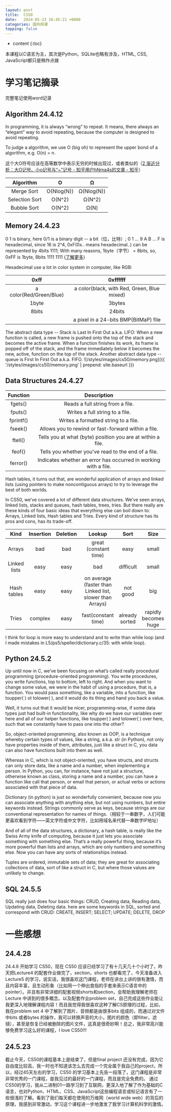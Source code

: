 ```yaml
---
layout: post
title:  CS50
date:   2024-05-23 16:45:21 +0800
categories: 国外网课
topping: false
---
```


* content
{:toc}

本课程以C语言为主，其次是Python，SQLite也略有涉及，HTML, CSS, JavaScript都只是稍作点拨




# 学习笔记摘录
完整笔记使用word记录
## Algorithm 24.4.12
In programming, it is always “wrong” to repeat. It means, there always an “elegant” way to avoid repeating, because the computer is designed to avoid repeating.

To judge a algorithm, we use O (big oh) to represent the upper bond of a algorithm, e.g. O(n) = n.

这个大O符号应该在高等数学中表示无穷的时候出现过，或者类似的（[2 渐近分析：大O记号、小o记号与“~”记号 - 知乎用户hNma4s的文章 - 知乎](https://zhuanlan.zhihu.com/p/33357254)）

| Algorithm       | O            | Ω          |
|:---------------:|:------------:|:----------:|
| Merge Sort      | O(Nlog(N))   | Ω(Nlog(N)) |
| Selection Sort  | O(N^2)       | Ω(N^2)     |
| Bubble Sort     | O(N^2)       | Ω(N)       |

## Memory 24.4.23
0 1 is binary, here 0/1 is a binary digit -- a bit（位，比特）;
0 1 … 9 A B … F is hexadecimal, since 16 is 2^4, 0xF(0x.. means hexadecimal..) can be represented by 4bits 1111;
With many reasons, 1byte（字节） = 8bits, so, 0xFF is 1byte, 8bits 1111 1111 ([了解更多](http://t.csdnimg.cn/0YEUT))

Hexadecimal use a lot in color system in computer, like RGB:

| 0xff | 0xffffff  |
|:-----:|:-----:|
| a color(Red/Green/Blue) | a color(black, with Red, Green, Blue mixed) |
| 1byte | 3bytes |
| 8bits | 24bits |
|       | a pixel in a 24-bits BMP(BitMaP) file |

The abstract data type -- Stack is Last In First Out a.k.a. LIFO:
When a new function is called, a new frame is pushed onto the top of the stack and becomes the active frame.  When a function finishes its work, its frame is popped off of the stack, and the frame immediately below it becomes the new, active, function on the top of the stack.
Another abstract data type -- queue is First In First Out a.k.a. FIFO.
![/styles/images/cs50/memory.png]({{ '/styles/images/cs50/memory.png' | prepend: site.baseurl  }})

## Data Structures 24.4.27

| Function     | Description |
|:------------:|:-------------:|
| fgets()      | Reads a full string from a file. |
| fputs()      | Writes a full string to a file. |
| fprintf()    | Writes a formatted string to a file. |
| fseek()      | Allows you to rewind or fast-forward within a file. |
| ftell()      | Tells you at what (byte) position you are at within a file. |
| feof()       | Tells you whether you've read to the end of a file. |
| ferror()     | Indicates whether an error has occurred in working with a file. |

Hash tables, it turns out that, are wonderful application of arrays and linked lists (using pointers to make noncontiguous arrays) to try to leverage the best of both worlds.

In CS50, we’ve covered a lot of different data structures. We’ve seen arrays, linked lists,  stacks  and queues, hash tables, trees, tries. But there really are these kinds of four basic ideas that everything else can boil down to: Arrays, Linked lists, Hash tables and Tries.
Every kind of structure has its pros and cons, has its trade-off.

| Kind | Insertion | Deletion | Lookup | Sort | Size | Flexibility |
|:------------:|:--------:|:------:|:----:|:--:|:--:|:---------:|
|   Arrays     | bad     |  bad | great (constant time) | easy | small | no         |
| Linked lists | easy    | easy | bad    | difficult | small | yes       |
|  Hash tables | easy    | easy | on average (faster than Linked list, slower than Arrays) | not good | big |yes|
|    Tries     | complex | easy | fast(constant time) | already sorted | rapidly becomes huge | yes   |

I think for loop is more easy to understand and to write than while loop (and I made mistakes in L5/ps5/speller/dictionary.c/35:  with while loop).

## Python 24.5.2
Up until now in C, we’ve been focusing on what’s called really procedural programming (procedure-oriented programming). You write procedures, you write functions, top to bottom, left to right. And when you want to change some value, we were in the habit of using a procedure, that is, a function. You would pass something, like a variable, into a function, like toupper( ) ot tolower( ), and it would do its thing and hand you back a value.

Well, it turns out that it would be nicer, programming-wise, if some data types just had built-in functionality, like why do we have our variables over here and all of our helper functions, like toupper( ) and tolower( ) over here, such that we constantly have to pass one into the other?

So, object-oriented programming, also known as OOP, is a technique whereby certain types of values, like a string, a.k.a. str (in Python), not only have properties inside of them, attributes, just like a struct in C, you data can also have functions built into them as well. 

Whereas in C, which is not object-oriented, you have structs, and structs can only store data, like a name and a number, when implementing a person. In Python, you can, for instance, have not just a structure, otherwise known as class, storing a name and a number, you can have a function like call that person, or email that person, or actual verbs or actions associated with that piece of data.

Dictionary  (in python) is just so wonderfully convenient, because now you can associate anything with anything else, but not using numbers, but entire keywords instead. Strings commonly serve as keys, because strings are our conventional representation for names of things.（相较于一串数字，人们可能更喜欢看到字符——英文字符或中文字符，比如用域名来代替一串数字IP地址）

And of all of the data structures, a dictionary, a hash table, is really like the Swiss Army knife of computing, because it just lets you associate something with something else. That’s a really powerful thing, because it’s more powerful than lists and arrays, which are only numbers and something else. Now you can have any sorts of relationships instead.

Tuples are ordered, immutable sets of data; they are great for associating collections of data, sort of like a struct in C, but where those values are unlikely to change.

## SQL 24.5.5
SQL really just does four basic things: CRUD, Creating data, Reading data, Updating data, Deleting data.
here are some keywords in SQL, sorted and correspond with CRUD:
CREATE, INSERT;		SELECT;			UPDATE;		DELETE, DROP




# 一些感想

## 24.4.28
24.4.8 开始学习 CS50，现在 CS50 应该已经学习了有十几天几十个小时了，昨天把Lecture4 的配套作业做完了，section，shorts 也都看完了，今天准备进入Lecture5 的学习，说实话，我很喜欢这门课程，老师在讲台上讲的很有激情，而且内容丰富，且生动形象（比如用一个伸出食指的手套来表示C语言中的pointer）。并且有非常详细的配套视频shorts和section，会帮助我理解老师在Lecture 中讲到的很多概念。以及配套作业problem set，自己完成这些作业能让我更深入地理解课程内容！而且我觉得我很喜欢这种了解CS原理的过程，比如，我在problem set 4 中了解到了图片、音频都是由很多bits 组成的，而通过对文件中bits 或者bytes 的操作，我可以转换声音的大小，图片的颜色（即filter，滤镜），甚至是恢复已经被删除的图片文件，这真是很奇妙啊！总之，我非常高兴能够免费学习这么好的课程，I love CS50!!!

## 24.5.23
截止今天，CS50的课程基本上是结束了，但是final project 还没有完成，因为它自由度比较高，我一时也不知道该怎么去完成一个完全属于我自己的project，所以，经过45天左右的学习，CS50 的学习基本上先告一段落了，这门课程是非常非常优秀的一门课程，是我见过的最好的一门课程，而且是完全免费的。
通过CS50的学习，我从二进制01一路学习到了互联网，更深入地了解了作为基础的C语言，也对Python、HTML、CSS、JavaScript这些编程语言或标记语言有了一些很浅的了解。看到了我们每天都在使用的万维网（world wide web）的背后的原理，我感到非常激动，学习这个课程进一步地激发了我学习计算机科学的激情。